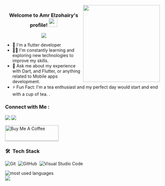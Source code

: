 
<img width="250" align="right" src="https://c.tenor.com/_DOBjnGspYAAAAAM/code-coding.gif">

<h3 align="center">
  Welcome to Amr Elzohairy's profile!
  <img src="https://media.giphy.com/media/hvRJCLFzcasrR4ia7z/giphy.gif" width="28">
</h3>

<!-- Typing SVG by DenverCoder1 - https://github.com/DenverCoder1/readme-typing-svg -->
<p align="center">
  <a href="https://github.com/DenverCoder1/readme-typing-svg"><img src="https://readme-typing-svg.herokuapp.com/?lines=Mobile-Appb%20developer;Always%20learning%20new%20things&font=Fira%20Code&center=true&width=440&height=45&color=f75c7e&vCenter=true&size=22"></a>
</p> 

- 🏢 I'm a flutter developer
- 👨‍💻 I'm constantly learning and exploring new technologies to improve my skills.
- 💬 Ask me about my experience with Dart, and Flutter, or anything related to Mobile apps development.
- ⚡ Fun Fact: I'm a tea enthusiast and my perfect day would start and end with a cup of tea.
.


### Connect with Me :

<a href="https://www.linkedin.com/in/amr-el-zohairy-0b859632a/" target="_blank"><img src="https://img.shields.io/badge/-Amr%20Elzohairy-0077B5?style=for-the-badge&logo=Linkedin&logoColor=white"/></a>
<a href="https://www.facebook.com/amr.elzohary.77" target="_blank"><img src="https://img.shields.io/badge/-Amr%20Elzohairy-0077B5?style=for-the-badge&logo=Facebook&logoColor=white"/></a>

<a href="https://www.facebook.com/amr.elzohary.77" target="_blank"><img src="https://cdn.buymeacoffee.com/buttons/v2/lato-orange.png" alt="Buy Me A Coffee" style="height: 50px !important;width: 174px !important;box-shadow: 0px 3px 2px 0px rgba(190, 190, 190, 0.5) !important;-webkit-box-shadow: 0px 3px 2px 0px rgba(190, 190, 190, 0.5) !important;" ></a>

### 🛠 &nbsp;Tech Stack

![Git](https://img.shields.io/badge/-Git-05122A?style=flat&logo=git)&nbsp;
![GitHub](https://img.shields.io/badge/-GitHub-05122A?style=flat&logo=github)&nbsp;
![Visual Studio Code](https://img.shields.io/badge/-Visual%20Studio%20Code-05122A?style=flat&logo=visual-studio-code&logoColor=007ACC)&nbsp;






<img align="left" src="https://github-readme-stats.vercel.app/api/top-langs?username=yousefdergham&show_icons=true&locale=en&layout=compact&theme=radical" alt="most used languages" />
<br>
<a href="https://komarev.com/ghpvc/?username=yousefdergham&style=for-the-badge">
    <img src="https://komarev.com/ghpvc/?username=yousefdergham&style=for-the-badge">
</a>
